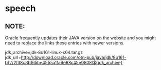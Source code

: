 # speech

## NOTE:

Oracle frequently updates their JAVA version on the website and you might need to replace the links these entries with newer versions.

jdk_archive=jdk-8u161-linux-x64.tar.gz
jdk_url=http://download.oracle.com/otn-pub/java/jdk/8u161-b12/2f38c3b165be4555a1fa6e98c45e0808/${jdk_archive}
